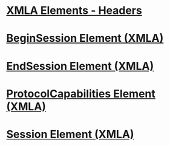 # [XMLA Elements - Headers](xml-elements-headers.md)

# [BeginSession Element (XMLA)](beginsession-element-xmla.md)
# [EndSession Element (XMLA)](endsession-element-xmla.md)
# [ProtocolCapabilities Element (XMLA)](protocolcapabilities-element-xmla.md)
# [Session Element (XMLA)](session-element-xmla.md)
